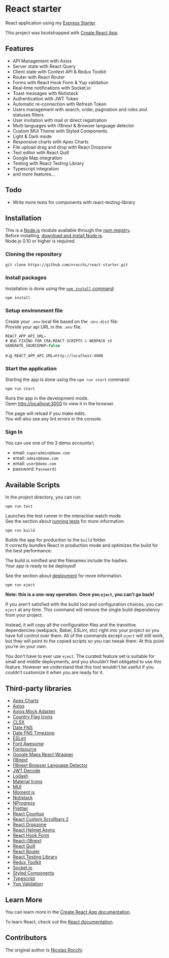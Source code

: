 # React starter

React application using my [Express Starter](https://github.com/nrocchi/express-starter).

This project was bootstrapped with [Create React App](https://github.com/facebook/create-react-app).

## Features

- API Management with Axios
- Server state with React Query
- Client state with Context API & Redux Toolkit
- Router with React Router
- Forms with React Hook Form & Yup validation
- Real-time notifications with Socket.io
- Toast messages with Notistack
- Authentication with JWT Token
- Automatic re-connection with Refresh Token
- Users management with search, order, pagination and roles and statuses filters
- User invitation with mail or direct registration
- Multi languages with i18next & Browser language detector
- Custom MUI Theme with Styled Components
- Light & Dark mode
- Responsive charts with Apex Charts
- File upload drag and drop with React Dropzone
- Text editor with React Quill 
- Google Map integration
- Testing with React Testing Library
- Typescript integration
- and more features...

## Todo

- Write more tests for components with react-testing-library

## Installation

This is a [Node.js](https://nodejs.org/en/) module available through the [npm registry](https://www.npmjs.com/).\
Before installing, [download and install Node.js](https://nodejs.org/en/download/).\
Node.js 0.10 or higher is required.

### Cloning the repository

```shell
git clone https://github.com/nrocchi/react-starter.git
```

### Install packages

Installation is done using the [`npm install` command](https://docs.npmjs.com/getting-started/installing-npm-packages-locally):

```shell
npm install
```

### Setup environment file

Create your `.env` local file based on the `.env.dist` file:\
Provide your api URL in the `.env` file.

```js
REACT_APP_API_URL=
# BUG FIXING FOR CRA/REACT-SCRIPTS & WEBPACK v5
GENERATE_SOURCEMAP=false
```

e.g. `REACT_APP_API_URL=http://localhost:4000`

### Start the application

Starting the app is done using the `npm run start` command:

```
npm run start
```

Runs the app in the development mode.\
Open [http://localhost:3000](http://localhost:3000) to view it in the browser.

The page will reload if you make edits.\
You will also see any lint errors in the console.

### Sign In

You can use one of the 3 demo accounts:\
  - email: `superadmin@demo.com`
  - email: `admin@demo.com`
  - email: `user@demo.com`
  - password: `Password1`

## Available Scripts

In the project directory, you can run:

```
npm run test
```

Launches the test runner in the interactive watch mode.\
See the section about [running tests](https://facebook.github.io/create-react-app/docs/running-tests) for more information.

```
npm run build
```

Builds the app for production to the `build` folder.\
It correctly bundles React in production mode and optimizes the build for the best performance.

The build is minified and the filenames include the hashes.\
Your app is ready to be deployed!

See the section about [deployment](https://facebook.github.io/create-react-app/docs/deployment) for more information.

```
npm run eject
```

**Note: this is a one-way operation. Once you `eject`, you can’t go back!**

If you aren’t satisfied with the build tool and configuration choices, you can `eject` at any time. This command will remove the single build dependency from your project.

Instead, it will copy all the configuration files and the transitive dependencies (webpack, Babel, ESLint, etc) right into your project so you have full control over them. All of the commands except `eject` will still work, but they will point to the copied scripts so you can tweak them. At this point you’re on your own.

You don’t have to ever use `eject`. The curated feature set is suitable for small and middle deployments, and you shouldn’t feel obligated to use this feature. However we understand that this tool wouldn’t be useful if you couldn’t customize it when you are ready for it.

## Third-party libraries

- [Apex Charts](https://apexcharts.com/)
- [Axios](https://axios-http.com/fr/docs/intro)
- [Axios Mock Adapter](https://github.com/ctimmerm/axios-mock-adapter)
- [Country Flag Icons](https://gitlab.com/catamphetamine/country-flag-icons)
- [CLSX](https://github.com/lukeed/clsx)
- [Date FNS](https://date-fns.org/)
- [Date FNS Timezone](https://github.com/marnusw/date-fns-tz)
- [ESLint](https://eslint.org/docs/latest/)
- [Font Awesome](https://fontawesome.com/docs/web/use-with/react/)
- [Fontsource](https://fontsource.org/)
- [Google Maps React Wrapper](https://github.com/googlemaps/react-wrapper/)
- [I18next](https://www.i18next.com/)
- [I18next Browser Language Detector](https://github.com/i18next/i18next-browser-languageDetector)
- [JWT Decode](https://github.com/auth0/jwt-decode)
- [Lodash](https://lodash.com/docs/4.17.15)
- [Material Icons](https://mui.com/material-ui/material-icons/)
- [MUI](https://mui.com/)
- [Moment js](https://momentjs.com/docs/)
- [Notistack](https://notistack.com/getting-started)
- [NProgress](https://github.com/rstacruz/nprogress)
- [Prettier](https://prettier.io/)
- [React Countup](https://github.com/glennreyes/react-countup)
- [React Custom Scrollbars 2](https://github.com/RobPethick/react-custom-scrollbars-2)
- [React Dropzone](https://react-dropzone.js.org/)
- [React Helmet Async](https://github.com/staylor/react-helmet-async)
- [React Hook Form](https://react-hook-form.com/)
- [React-i18next](https://react.i18next.com/)
- [React Quill](https://github.com/zenoamaro/react-quill)
- [React Router](https://reactrouter.com/)
- [React Testing Library](https://testing-library.com/docs/react-testing-library/intro/)
- [Redux Toolkit](https://redux.js.org/introduction/getting-started)
- [Socket.io](https://socket.io/fr/docs/v4/client-api/)
- [Styled Components](https://styled-components.com/)
- [Typescript](https://www.typescriptlang.org/)
- [Yup Validation](https://github.com/jquense/yup)

## Learn More

You can learn more in the [Create React App documentation](https://facebook.github.io/create-react-app/docs/getting-started).

To learn React, check out the [React documentation](https://reactjs.org/).

## Contributors

The original author is [Nicolas Rocchi](https://github.com/nrocchi).